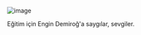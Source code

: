 ![image](https://github.com/user-attachments/assets/5368467b-245e-4d8d-a1e3-c0532d3ddf67)



Eğitim için Engin Demiroğ'a saygılar, sevgiler.
